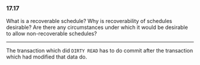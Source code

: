 ### 17.17

What is a recoverable schedule? Why is recoverability of schedules desirable? Are there any circumstances under which it would be desirable to allow non-recoverable schedules?

---

The transaction which did ```DIRTY READ``` has to do commit after the transaction which had modified that data do.

